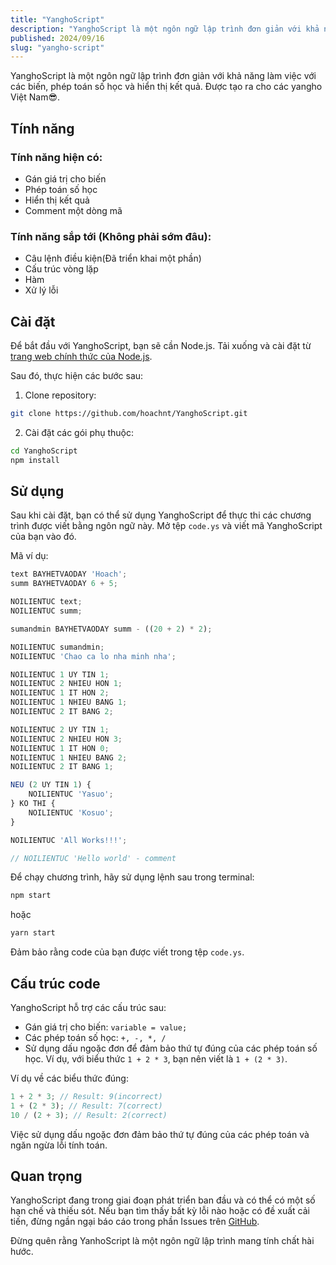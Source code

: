 ```yaml
---
title: "YanghoScript"
description: "YanghoScript là một ngôn ngữ lập trình đơn giản với khả năng làm việc với các biến, phép toán số học và hiển thị kết quả. Được tạo ra cho các yangho Việt Nam😎"
published: 2024/09/16
slug: "yangho-script"
---
```


YanghoScript là một ngôn ngữ lập trình đơn giản với khả năng làm việc với các biến, phép toán số học và hiển thị kết quả. Được tạo ra cho các yangho Việt Nam😎.

## Tính năng

### Tính năng hiện có:

-   Gán giá trị cho biến
-   Phép toán số học
-   Hiển thị kết quả
-   Comment một dòng mã

### Tính năng sắp tới (Không phải sớm đâu):

-   Câu lệnh điều kiện(Đã triển khai một phần)
-   Cấu trúc vòng lặp
-   Hàm
-   Xử lý lỗi

## Cài đặt

Để bắt đầu với YanghoScript, bạn sẽ cần Node.js. Tải xuống và cài đặt từ [trang web chính thức của Node.js](https://nodejs.org/).

Sau đó, thực hiện các bước sau:

1. Clone repository:

```bash
git clone https://github.com/hoachnt/YanghoScript.git
```

2. Cài đặt các gói phụ thuộc:

```bash
cd YanghoScript
npm install
```

## Sử dụng

Sau khi cài đặt, bạn có thể sử dụng YanghoScript để thực thi các chương trình được viết bằng ngôn ngữ này. Mở tệp `code.ys` và viết mã YanghoScript của bạn vào đó.

Mã ví dụ:

```javascript
text BAYHETVAODAY 'Hoach';
summ BAYHETVAODAY 6 + 5;

NOILIENTUC text;
NOILIENTUC summ;

sumandmin BAYHETVAODAY summ - ((20 + 2) * 2);

NOILIENTUC sumandmin;
NOILIENTUC 'Chao ca lo nha minh nha';

NOILIENTUC 1 UY TIN 1;
NOILIENTUC 2 NHIEU HON 1;
NOILIENTUC 1 IT HON 2;
NOILIENTUC 1 NHIEU BANG 1;
NOILIENTUC 2 IT BANG 2;

NOILIENTUC 2 UY TIN 1;
NOILIENTUC 2 NHIEU HON 3;
NOILIENTUC 1 IT HON 0;
NOILIENTUC 1 NHIEU BANG 2;
NOILIENTUC 2 IT BANG 1;

NEU (2 UY TIN 1) {
    NOILIENTUC 'Yasuo';
} KO THI {
    NOILIENTUC 'Kosuo';
}

NOILIENTUC 'All Works!!!';

// NOILIENTUC 'Hello world' - comment
```

Để chạy chương trình, hãy sử dụng lệnh sau trong terminal:

```bash
npm start
```

hoặc

```bash
yarn start
```

Đảm bảo rằng code của bạn được viết trong tệp `code.ys`.

## Cấu trúc code

YanghoScript hỗ trợ các cấu trúc sau:

-   Gán giá trị cho biến: `variable = value;`
-   Các phép toán số học: `+, -, *, /`
-   Sử dụng dấu ngoặc đơn để đảm bảo thứ tự đúng của các phép toán số học. Ví dụ, với biểu thức `1 + 2 * 3`, bạn nên viết là `1 + (2 * 3)`.

Ví dụ về các biểu thức đúng:

```javascript
1 + 2 * 3; // Result: 9(incorrect)
1 + (2 * 3); // Result: 7(correct)
10 / (2 + 3); // Result: 2(correct)
```

Việc sử dụng dấu ngoặc đơn đảm bảo thứ tự đúng của các phép toán và ngăn ngừa lỗi tính toán.

## Quan trọng

YanghoScript đang trong giai đoạn phát triển ban đầu và có thể có một số hạn chế và thiếu sót. Nếu bạn tìm thấy bất kỳ lỗi nào hoặc có đề xuất cải tiến, đừng ngần ngại báo cáo trong phần Issues trên [GitHub](https://github.com/hoachnt/YanghoScript).

Đừng quên rằng YanhoScript là một ngôn ngữ lập trình mang tính chất hài hước.
